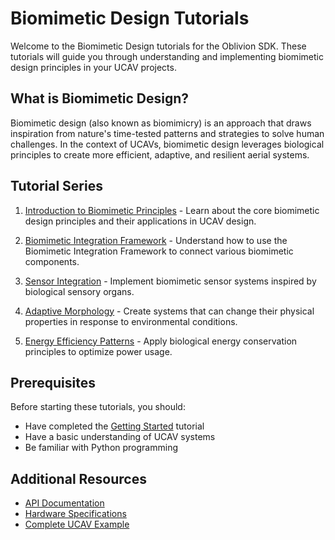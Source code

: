 # Biomimetic Design Tutorials

Welcome to the Biomimetic Design tutorials for the Oblivion SDK. These tutorials will guide you through understanding and implementing biomimetic design principles in your UCAV projects.

## What is Biomimetic Design?

Biomimetic design (also known as biomimicry) is an approach that draws inspiration from nature's time-tested patterns and strategies to solve human challenges. In the context of UCAVs, biomimetic design leverages biological principles to create more efficient, adaptive, and resilient aerial systems.

## Tutorial Series

1. [Introduction to Biomimetic Principles](./01_biomimetic_principles.md) - Learn about the core biomimetic design principles and their applications in UCAV design.

2. [Biomimetic Integration Framework](./02_integration_framework.md) - Understand how to use the Biomimetic Integration Framework to connect various biomimetic components.

3. [Sensor Integration](./03_sensor_integration.md) - Implement biomimetic sensor systems inspired by biological sensory organs.

4. [Adaptive Morphology](./04_adaptive_morphology.md) - Create systems that can change their physical properties in response to environmental conditions.

5. [Energy Efficiency Patterns](./05_energy_efficiency.md) - Apply biological energy conservation principles to optimize power usage.

## Prerequisites

Before starting these tutorials, you should:

- Have completed the [Getting Started](../getting_started.md) tutorial
- Have a basic understanding of UCAV systems
- Be familiar with Python programming

## Additional Resources

- [API Documentation](../../api/core.md)
- [Hardware Specifications](../../specifications/hardware.md)
- [Complete UCAV Example](../../examples/complete_ucav.md)